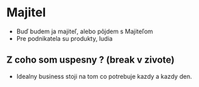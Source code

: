 # Majitel
- Buď budem ja majiteľ, alebo pôjdem s Majiteľom
- Pre podnikatela su produkty, ludia 
## Z coho som uspesny ? (break v zivote)
- Idealny business stoji na tom co potrebuje kazdy a kazdy den.